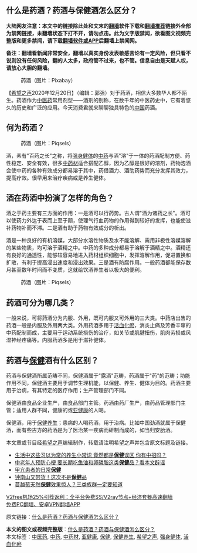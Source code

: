  <h2>什么是药酒？药酒与保健酒怎么区分？</h2> <p class="notice"><b>大陆网友注意：本文中的链接除此处和文末的<a href="https://github.com/bannedbook/fanqiang" >翻墙</a>软件下载和<a href="https://github.com/killgcd/justmysocks/blob/master/README.md">翻墙推荐</a>链接外全部为禁网链接，未翻墙状态下打不开，请勿点击。此为文字版禁闻，欲看图文视频完整版和更多禁闻，请下载<a href="https://github.com/bannedbook/fanqiang">翻墙软件或APP</a>后翻墙上禁闻网。</p><p>备注：翻墙看新闻非常安全，翻墙以真实身份发表敏感言论有一定风险，但只看不说则没有任何风险，翻的人太多，政府管不过来，也不管。信息自由是天赋人权，请放心大胆的翻墙。</b></p>  <div class="entry"> <figure><figcaption>药酒（图片：Pixabay）</figcaption></figure> <p>【<span class='wp_keywordlink_affiliate'><a href="https://www.soundofhope.org" title="希望之声" target="_blank">希望之声</a></span>2020年12月20日】（编辑：郭强）对于药酒，相信大多数华人都不陌生。药酒作为<a href="https://www.bannedbook.org/bnews/tag/%E4%B8%AD%E5%8C%BB%E8%8D%AF/" class="st_tag internal_tag" rel="tag" title="标签 中医药 下的日志">中医药</a>常用剂型——酒剂的别称，在数千年的中医药史中，它有着悠久的历史和广泛的应用。今天消费君就来聊聊独具特色的<span class='wp_keywordlink_affiliate'><a href="https://www.bannedbook.org/" title="中国" target="_blank">中国</a></span>药酒。</p> <h2>何为药酒？</h2> <figure><figcaption>药酒（图片：Piqsels）</figcaption></figure> <p>酒，素有&quot;百药之长&quot;之称，将<a href="https://www.bannedbook.org/bnews/tag/%E5%BC%BA%E8%BA%AB%E5%81%A5%E4%BD%93/" class="st_tag internal_tag" rel="tag" title="标签 强身健体 下的日志">强身健体</a>的<a href="https://www.bannedbook.org/bnews/tag/%E4%B8%AD%E8%8D%AF/" class="st_tag internal_tag" rel="tag" title="标签 中药 下的日志">中药</a>与酒&quot;溶&quot;于一体的药酒配制方便、药性稳定、安全有效，很多<a href="https://www.bannedbook.org/bnews/tag/%E4%B8%AD%E8%8D%AF%E6%9D%90/" class="st_tag internal_tag" rel="tag" title="标签 中药材 下的日志">中药材</a>适合搭配乙醇，因为乙醇是很好的溶剂，药物泡酒会使中药的各种有效成分都易溶于其中，药借酒力、酒助药势而充分发挥其效力，提高疗效。很早用来治疗疾病或是养生健体。</p> <h2>酒在药酒中扮演了怎样的角色？</h2> <p>酒之于药主要有三方面的作用：一是酒可以行药势。古人谓&quot;酒为诸药之长&quot;。酒可以使药力外达于表而上至于颠，使理气行血药物的作用得到较好的发挥，也能使滋补药物补而不滞。二是酒有助于药物有效成分的析出。</p>  <p>酒是一种良好的有机溶媒，大部分水溶性物质及水不能溶解、需用非极性溶媒溶解的某些物质，均可溶于酒精之中。中药的多种成分都易于溶解于酒精之中。酒精还有良好的通透性，能够较容易地进入药材组织细胞中，发挥溶解作用，促进置换和扩散，有利于提高浸出速度和浸出效果。三是酒有防腐作用。一般药酒都能保存数月甚至数年时间而不变质，这就给饮酒养生者以极大的便利。</p> <figure><figcaption>药酒（图片：Piqsels）</figcaption></figure> <h2>药酒可分为哪几类？</h2> <p>一般来说，可将药酒分为内服、外用，既可内服又可外用的三大类。中药店出售的药酒一般是内服及外用两大类。外用药酒多用于<a href="https://www.bannedbook.org/bnews/tag/%E6%B4%BB%E8%A1%80%E5%8C%96%E7%98%80/" class="st_tag internal_tag" rel="tag" title="标签 活血化瘀 下的日志">活血化瘀</a>，消炎止痛及芳香辛窜的中药配制而成，主要用于运动系统损伤的治疗，如关节或肌腱扭伤，肌肉劳损或风湿神经疼痛等。内服药酒多是用于滋补健体。</p> <h2>药酒与<a href="https://www.bannedbook.org/bnews/tag/%e4%bf%9d%e5%81%a5/" class="st_tag internal_tag" rel="tag" title="标签 保健 下的日志">保健</a>酒有什么区别？</h2> <p>药酒与保健酒所属范畴不同，保健酒属于&quot;露酒&quot;范畴，药酒属于&quot;药&quot;的范畴；功能作用不同，保健酒主要用于调节生理机能，以保健、养生、健体为目的。药酒主要用于治病，有其特定的医疗作用；生产管理部门不同。</p>  <p>保健酒由食品企业生产，由食品部门主管。药酒由药厂生产，由药品管理部门主管；适用人群不同，健康的或<a href="https://www.bannedbook.org/bnews/tag/%E4%BA%9A%E5%81%A5%E5%BA%B7/" class="st_tag internal_tag" rel="tag" title="标签 亚健康 下的日志">亚健康</a>的人喝。</p> <p>保健酒，用于<a href="https://www.bannedbook.org/bnews/tag/%e4%bf%9d%e5%81%a5%e5%85%bb%e7%94%9f/" class="st_tag internal_tag" rel="tag" title="标签 保健养生 下的日志">保健养生</a>；患病的人喝药酒，用于治病。比如中国劲酒就属于保健酒，而有些古方的药酒是为了医治某一疾病而研制而成的，如当归安胎酒。</p> <p>本文章或节目经<a href="https://www.bannedbook.org/bnews/tag/%e5%b8%8c%e6%9c%9b%e4%b9%8b%e5%a3%b0/" class="st_tag internal_tag" rel="tag" title="标签 希望之声 下的日志">希望之声</a>编辑制作，转载请注明希望之声并包含原文标题及链接。</p>  <ul class='op-related-articles' title='相关阅读'> <li><a href='https://www.bannedbook.org/bnews/health/20201216/1448593.html' target='_blank'>生活中这些习以为常的养生小常识 竟然都是<b>保健</b>误区 你有中招吗？</a></li> <li><a href='https://www.bannedbook.org/bnews/health/20201216/1448496.html' target='_blank'>中老年人预防心梗 要长期吃鱼油和卵磷脂这类<b>保健</b>品？看本文辟谣</a></li> <li><a href='https://www.bannedbook.org/bnews/comments/20201213/1447044.html' target='_blank'>甲亢患者的日常<b>保健</b></a></li> <li><a href='https://www.bannedbook.org/bnews/cbnews/20201124/1436256.html' target='_blank'>钟南山又带货！这次不是<b>保健</b>品</a></li> <li><a href='https://www.bannedbook.org/bnews/health/20201107/1427238.html' target='_blank'>蔓越莓天然<b>保健</b>效果惊人？三类族群一定要知道</a></li> </ul> <p class="texttj"> <a href="https://www.bannedbook.org/forum23/topic22702.html" target="_blank">V2free机场25%引荐返利：全平台免费SS/V2ray节点+经济套餐高速翻墙</a><br/> <a href="https://github.com/bannedbook/fanqiang/wiki/%E7%A6%81%E9%97%BB%E7%BD%91%E5%AE%89%E5%8D%93%E7%BF%BB%E5%A2%99%E6%96%B0%E9%97%BBAPP" target="_blank">免费PC翻墙、安卓VPN翻墙APP</a></p><p>原文链接：<a class="src_link"  href="https://www.soundofhope.org/post/455242" target="_blank">什么是药酒？药酒与保健酒怎么区分？</a></p><a name='sharetosocial'></a>       <div><b>本文的图文或视频完整版</b>：<a href='https://www.bannedbook.org/bnews/comments/20201221/1451869.html'>什么是药酒？药酒与保健酒怎么区分？</a></div>  </div><!--END ENTRY--> <div class="postfooter"> <div>本文标签：<a href="https://www.bannedbook.org/bnews/tag/%E4%B8%AD%E5%8C%BB%E8%8D%AF/" rel="tag">中医药</a>, <a href="https://www.bannedbook.org/bnews/tag/%E4%B8%AD%E8%8D%AF/" rel="tag">中药</a>, <a href="https://www.bannedbook.org/bnews/tag/%E4%B8%AD%E8%8D%AF%E6%9D%90/" rel="tag">中药材</a>, <a href="https://www.bannedbook.org/bnews/tag/%E4%BA%9A%E5%81%A5%E5%BA%B7/" rel="tag">亚健康</a>, <a href="https://www.bannedbook.org/bnews/tag/%e4%bf%9d%e5%81%a5/" rel="tag">保健</a>, <a href="https://www.bannedbook.org/bnews/tag/%e4%bf%9d%e5%81%a5%e5%85%bb%e7%94%9f/" rel="tag">保健养生</a>, <a href="https://www.bannedbook.org/bnews/tag/%e5%b8%8c%e6%9c%9b%e4%b9%8b%e5%a3%b0/" rel="tag">希望之声</a>, <a href="https://www.bannedbook.org/bnews/tag/%E5%BC%BA%E8%BA%AB%E5%81%A5%E4%BD%93/" rel="tag">强身健体</a>, <a href="https://www.bannedbook.org/bnews/tag/%E6%B4%BB%E8%A1%80%E5%8C%96%E7%98%80/" rel="tag">活血化瘀</a></div>  </div><!--END POSTFOOTER--> 